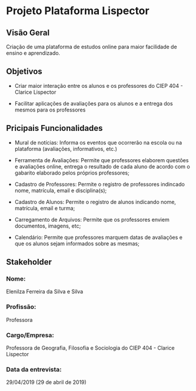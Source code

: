 # Projeto Plataforma Lispector

## Visão Geral
Criação de uma plataforma de estudos online para maior facilidade de ensino e aprendizado.

## Objetivos

 - Criar maior interação entre os alunos e os professores do CIEP 404 - Clarice Lispector

 - Facilitar aplicações de avaliações para os alunos e a entrega dos mesmos para os professores

## Pricipais Funcionalidades

 - Mural de notícias: Informa os eventos que ocorrerão na escola ou na plataforma (avaliações, informativos, etc.) 

 - Ferramenta de Avaliações: Permite que professores elaborem questões e avaliações online, entrega o resultado de cada aluno de acordo com o gabarito elaborado pelos próprios professores;

 - Cadastro de Professores: Permite o registro de professores indincado nome, matrícula, email e disciplina(s);

 - Cadastro de Alunos: Permite o registro de alunos indicando nome, matrícula, email e turma;

 - Carregamento de Arquivos: Permite que os professores enviem documentos, imagens, etc;

 - Calendário: Permite que professores marquem datas de avaliações e que os alunos sejam informados sobre as mesmas;

## Stakeholder

### Nome:
Elenilza Ferreira da Silva e Silva

### Profissão:
Professora

### Cargo/Empresa:
Professora de Geografia, Filosofia e Sociologia do CIEP 404 - Clarice Lispector

### Data da entrevista:
29/04/2019 (29 de abril de 2019)
